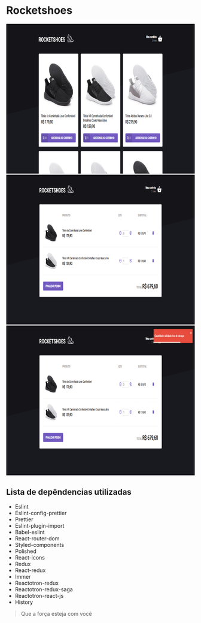 # Rocketshoes

<img src="https://github.com/Daniels887/rocketshoes/blob/master/Telas/Home.PNG" alt="Home" width="865" height="400" /> <img src="https://github.com/Daniels887/rocketshoes/blob/master/Telas/Cart.PNG" alt="Cart" width="865" height="400" /> <img src="https://github.com/Daniels887/rocketshoes/blob/master/Telas/Alert.PNG" alt="Alert" width="865" height="400" />
## Lista de depêndencias utilizadas
- Eslint
- Eslint-config-prettier 
- Prettier
- Eslint-plugin-import
- Babel-eslint
- React-router-dom
- Styled-components
- Polished 
- React-icons
- Redux
- React-redux
- Immer
- Reactotron-redux
- Reactotron-redux-saga
- Reactotron-react-js
- History


> Que a força esteja com você
